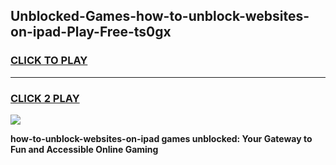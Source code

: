 
## Unblocked-Games-how-to-unblock-websites-on-ipad-Play-Free-ts0gx
<h3>
<a href="https://premium76.site?title=how-to-unblock-websites-on-ipad&ref=21A">CLICK TO PLAY</a></h3>
<hr>

<h3>
<a href="https://premium76.site?title=how-to-unblock-websites-on-ipad&ref=21A">CLICK 2 PLAY</a>
  
</h3>

<a href="https://premium76.site?title=how-to-unblock-websites-on-ipad&ref=21A"><img src="https://clearcache.store/games.png"></a>


**how-to-unblock-websites-on-ipad games unblocked: Your Gateway to Fun and Accessible Online Gaming**
